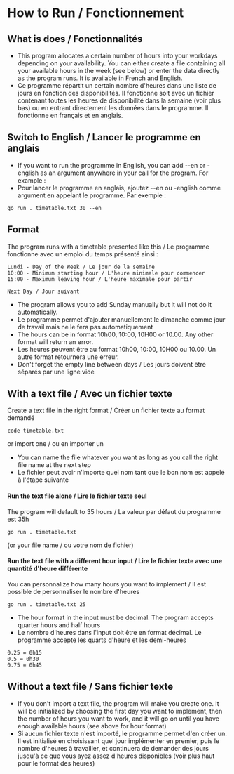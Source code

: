 # How to Run / Fonctionnement

## What is does / Fonctionnalités
- This program allocates a certain number of hours into your workdays depending on your availability. You can either create a file containing all your available hours in the week (see below) or enter the data directly as the program runs. It is available in French and English.
- Ce programme répartit un certain nombre d'heures dans une liste de jours en fonction des disponibilités. Il fonctionne soit avec un fichier contenant toutes les heures de disponibilité dans la semaine (voir plus bas) ou en entrant directement les données dans le programme. Il fonctionne en français et en anglais.

## Switch to English / Lancer le programme en anglais
- If you want to run the programme in English, you can add --en or -english as an argument anywhere in your call for the program. For example :
- Pour lancer le programme en anglais, ajoutez --en ou -english comme argument en appelant le programme. Par exemple :
```
go run . timetable.txt 30 --en
```

## Format
The program runs with a timetable presented like this / Le programme fonctionne avec un emploi du temps présenté ainsi :
```
Lundi - Day of the Week / Le jour de la semaine
10:00 - Minimum starting hour / L'heure minimale pour commencer
15:00 - Maximum leaving hour / L'heure maximale pour partir

Next Day / Jour suivant
```
- The program allows you to add Sunday manually but it will not do it automatically.
- Le programme permet d'ajouter manuellement le dimanche comme jour de travail mais ne le fera pas automatiquement
- The hours can be in format 10h00, 10:00, 10H00 or 10.00. Any other format will return an error.
- Les heures peuvent être au format 10h00, 10:00, 10H00 ou 10.00. Un autre format retournera une erreur.
- Don't forget the empty line between days / Les jours doivent être séparés par une ligne vide

## With a text file / Avec un fichier texte
Create a text file in the right format / Créer un fichier texte au format demandé
```
code timetable.txt
```
or import one / ou en importer un
- You can name the file whatever you want as long as you call the right file name at the next step
- Le fichier peut avoir n'importe quel nom tant que le bon nom est appelé à l'étape suivante

#### Run the text file alone / Lire le fichier texte seul
The program will default to 35 hours / La valeur par défaut du programme est 35h
```
go run . timetable.txt
```
(or your file name / ou votre nom de fichier)

#### Run the text file with a different hour input / Lire le fichier texte avec une quantité d'heure différente
You can personnalize how many hours you want to implement / Il est possible de personnaliser le nombre d'heures
```
go run . timetable.txt 25
```
- The hour format in the input must be decimal. The program accepts quarter hours and half hours
- Le nombre d'heures dans l'input doit être en format décimal. Le programme accepte les quarts d'heure et les demi-heures
```
0.25 = 0h15
0.5 = 0h30
0.75 = 0h45
```

## Without a text file / Sans fichier texte
- If you don't import a text file, the program will make you create one. It will be initialized by choosing the first day you want to implement, then the number of hours you want to work, and it will go on until you have enough available hours (see above for hour format)
- Si aucun fichier texte n'est importé, le programme permet d'en créer un. Il est initialisé en choisissant quel jour implémenter en premier, puis le nombre d'heures à travailler, et continuera de demander des jours jusqu'à ce que vous ayez assez d'heures disponibles (voir plus haut pour le format des heures)